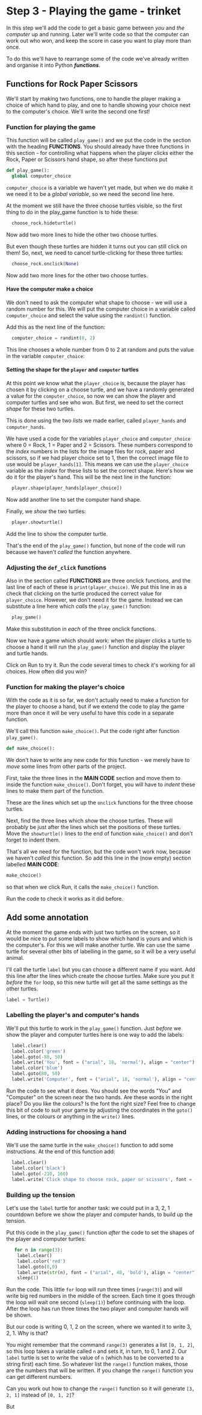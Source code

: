 # Step 3 - Playing the game - trinket

In this step we'll add the code to get a basic game between *you* and *the computer* up and running. Later we'll write code so that the computer can work out who won, and keep the score in case you want to play more than once.

To do this we'll have to rearrange some of the code we've already written and organise it into Python ***functions***.

## Functions for Rock Paper Scissors

We'll start by making two functions, one to handle the player making a choice of which hand to play, and one to handle showing your choice next to the computer's choice. We'll write the second one first!

### Function for playing the game

This function will be called ```play_game()``` and we put the code in the section with the heading **FUNCTIONS**. You should already have three functions in this section - for controlling what happens when the player clicks either the Rock, Paper or Scissors hand shape, so after these functions put

```python
def play_game():
  global computer_choice
```

```computer_choice``` is a variable we haven't yet made, but when we do make it we need it to be a *global variable*, so we need the second line here.

At the moment we still have the three choose turtles visible, so the first thing to do in the play_game function is to hide these:

```python
  choose_rock.hideturtle()
```

Now add two more lines to hide the other two choose turtles.

But even though these turtles are hidden it turns out you can still click on them! So, next, we need to cancel turtle-clicking for these three turtles:

```python
  choose_rock.onclick(None)
```

Now add two more lines for the other two choose turtles.

#### Have the computer make a choice

We don't need to ask the computer what shape to choose - we will use a random number for this. We will put the computer choice in a variable called ```computer_choice``` and select the value using the ```randint()``` function.

Add this as the next line of the function:

```python
  computer_choice = randint(0, 2)
```

This line chooses a whole number from 0 to 2 at random and puts the value in the variable ```computer_choice```:

#### Setting the shape for the ```player``` and ```computer``` turtles

At this point we know what the ```player_choice``` is, because the player has chosen it by clicking on a choose turtle, and we have a randomly generated a value for the ```computer_choice```, so now we can show the player and computer turtles and see who won. But first, we need to set the correct *shape* for these two turtles.

This is done using the two *lists* we made earlier, called ```player_hands``` and ```computer_hands```.

We have used a code for the variables ```player_choice``` and ```computer_choice``` where 0 = Rock, 1 = Paper and 2 = Scissors. These numbers correspond to the *index* numbers in the lists for the image files for rock, paper and scissors, so if we had player choice set to 1, then the correct image file to use would be ```player_hands[1]```. This means we can use the ```player_choice``` variable as the *index* for these lists to set the correct shape. Here's how we do it for the player's hand. This will be the next line in the function:

```python
  player.shape(player_hands[player_choice])
```

Now add another line to set the computer hand shape.

Finally, we *show* the two turtles:

```python
  player.showturtle()
```

Add the line to show the computer turtle.

That's the end of the ```play_game()``` function, but none of the code will run because we haven't *called* the function anywhere.

### Adjusting the ```def_click``` functions

Also in the section called **FUNCTIONS** are three onclick functions, and the last line of each of these is ```print(player_choice)```. We put this line in as a check that clicking on the turtle produced the correct value for ```player_choice```. However, we don't need it for the game. Instead we can substitute a line here which *calls* the ```play_game()``` function:

```python
  play_game()
```

Make this substitution in *each* of the three onclick functions.

Now we have a game which should work: when the player clicks a turtle to choose a hand it will run the ```play_game()``` function and display the player and turtle hands.

Click on Run to try it. Run the code several times to check it's working for all choices. How often did you win?

### Function for making the player's choice

With the code as it is so far, we don't actually need to make a function for the player to choose a hand, but if we extend the code to play the game more than once it will be very useful to have this code in a separate function.

We'll call this function ```make_choice()```. Put the code right after function ```play_game()```.

```python
def make_choice():
  ```

We don't have to write any new code for this function - we merely have to *move* some lines from other parts of the project.

First, take the three lines in the **MAIN CODE** section and move them to inside the function ```make_choice()```. Don't forget, you will have to *indent* these lines to make them part of the function.

These are the lines which set up the ```onclick``` functions for the three choose turtles.

Next, find the three lines which *show* the choose turtles. These will probably be just after the lines which set the positions of these turtles. Move the ```showturtle()``` lines to the end of function ```make_choice()``` and don't forget to indent them.

That's all we need for the function, but the code won't work now, because we haven't *called* this function. So add this line in the (now empty) section labelled **MAIN CODE**:

```python
make_choice()
```

so that when we click Run, it calls the ```make_choice()``` function.

Run the code to check it works as it did before.

## Add some annotation

At the moment the game ends with just two turtles on the screen, so it would be nice to put some labels to show which hand is yours and which is the computer's. For this we will make another turtle. We can use the same turtle for several other bits of labelling in the game, so it will be a very useful animal.

I'll call the turtle ```label``` but you can choose a different name if you want. Add this line after the lines which create the choose turtles. Make sure you put it *before* the ```for``` loop, so this new turtle will get all the same settings as the other turtles.

```python
label = Turtle()
```

### Labelling the player's and computer's hands

We'll put this turtle to work in the ```play_game()``` function. Just *before* we show the player and computer turtles here is one way to add the labels:

```python
  label.clear()
  label.color('green')
  label.goto(-80, 50)
  label.write('You', font = ("arial", 18, 'normal'), align = "center")
  label.color('blue')
  label.goto(80, 50)
  label.write('Computer', font = ("arial", 18, 'normal'), align = "center")
```

Run the code to see what it does. You should see the words "You" and "Computer" on the screen near the two hands. Are these words in the right place? Do you like the colours? Is the font the right size? Feel free to change this bit of code to suit your game by adjusting the coordinates in the ```goto()``` lines, or the colours or anything in the ```write()``` lines.

### Adding instructions for choosing a hand

We'll use the same turtle in the ```make_choice()``` function to add some instructions. At the end of this function add:

```python
  label.clear()
  label.color('black')
  label.goto(-210, 160)
  label.write('Click shape to choose rock, paper or scissors', font = ("arial", 14, 'bold'), align = "left")
```

### Building up the tension

Let's use the ```label``` turtle for another task: we could put in a 3, 2, 1 countdown before we show the player and computer hands, to build up the tension.

Put this code in the ```play_game()``` function *after* the code to set the shapes of the player and computer turtles:

```python
   for n in range(3):
    label.clear()
    label.color('red')
    label.goto(0,0)
    label.write(str(n), font = ("arial", 48, 'bold'), align = "center")
    sleep(1)
```

Run the code. This little ```for``` loop will run three times (```range(3)```) and will write big red numbers in the middle of the screen. Each time it goes through the loop will wait one second (```sleep(1)```) before continuing with the loop. After the loop has run three times the two player and computer hands will be shown.

But our code is writing 0, 1, 2 on the screen, where we wanted it to write 3, 2, 1. Why is that?

You might remember that the command ```range(3)``` generates a list ```[0, 1, 2]```, so this loop takes a variable called ```n``` and sets it, in turn, to 0, 1 and 2. Our ```label``` turtle is set to write the value of ```n``` (which has to be converted to a string first) each time. So whatever list the ```range()``` function makes, those are the numbers that will be written. If you change the ```range()``` function you can get different numbers.

Can you work out how to change the ```range()``` function so it will generate ```[3, 2, 1]``` instead of ```[0, 1, 2]```?

But 

